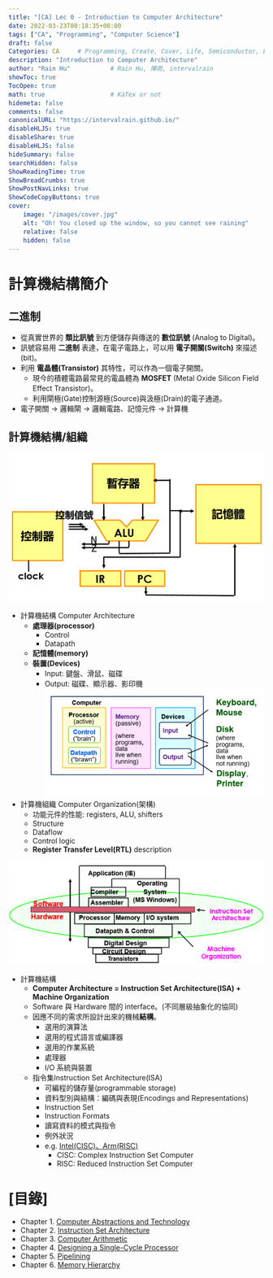 ```yaml
---
title: "[CA] Lec 0 - Introduction to Computer Architecture"
date: 2022-03-23T00:18:35+08:00
tags: ["CA", "Programming", "Computer Science"]
draft: false
Categories: CA     # Programming, Create, Cover, Life, Semiconductor, Leetcode, Logic Design, Daily, Operating System, CS50, CA
description: "Introduction to Computer Architecture"                     
author: "Rain Hu"           # Rain Hu, 陣雨, intervalrain
showToc: true
TocOpen: true
math: true                  # KaTex or not
hidemeta: false
comments: false
canonicalURL: "https://intervalrain.github.io/"
disableHLJS: true
disableShare: true
disableHLJS: false
hideSummary: false
searchHidden: false
ShowReadingTime: true
ShowBreadCrumbs: true
ShowPostNavLinks: true
ShowCodeCopyButtons: true
cover:
    image: "/images/cover.jpg"
    alt: "Oh! You closed up the window, so you cannot see raining"
    relative: false
    hidden: false
---
```

# 計算機結構簡介
## 二進制
+ 從真實世界的 **類比訊號** 到方便儲存與傳送的 **數位訊號** (Analog to Digital)。
+ 訊號容易用 **二進制** 表達，在電子電路上，可以用 **電子開關(Switch)** 來描述(bit)。
+ 利用 **電晶體(Transistor)** 其特性，可以作為一個電子開關。
    + 現今的積體電路最常見的電晶體為 **MOSFET** (Metal Oxide Silicon Field Effect Transistor)。
    + 利用閘極(Gate)控制源極(Source)與汲極(Drain)的電子通道。
+ 電子開關 → 邏輯閘 → 邏輯電路、記憶元件 → 計算機
## 計算機結構/組織
![architecture](/images/CA/Lec0/architecture.png)
+ 計算機結構 Computer Architecture
    + **處理器(processor)**
        + Control
        + Datapath
    + **記憶體(memory)**
    + **裝置(Devices)**
        + Input: 鍵盤、滑鼠、磁碟
        + Output: 磁碟、顯示器、影印機
![organization](/images/CA/Lec0/organization.png)
+ 計算機組織 Computer Organization(架構)
    + 功能元件的性能: registers, ALU, shifters
    + Structure
    + Dataflow
    + Control logic
    + **Register Transfer Level(RTL)** description

![arch](/images/CA/Lec0/arch.png)
+ 計算機結構
    + **Computer Architecture = Instruction Set Architecture(ISA) + Machine Organization**
    + Software 與 Hardware 間的 interface。(不同層級抽象化的協同)
    + 因應不同的需求所設計出來的機械**結構**。
        + 選用的演算法
        + 選用的程式語言或編譯器
        + 選用的作業系統
        + 處理器
        + I/O 系統與裝置
    + 指令集Instruction Set Architecture(ISA)
        + 可編程的儲存量(programmable storage)
        + 資料型別與結構：編碼與表現(Encodings and Representations)
        + Instruction Set
        + Instruction Formats
        + 讀寫資料的模式與指令
        + 例外狀況
        + e.g. [Intel(CISC)、Arm(RISC)](https://www.techbang.com/posts/10678-fully-understand-arm-processors-cisc-and-risc-are-what-history-structure-a-see-through-the-computer-96-issues-cover-story-the-king?msclkid=3b721fcfaac611ec864fb9dcb0668cc9)
            + CISC: Complex Instruction Set Computer
            + RISC: Reduced Instruction Set Computer

# [目錄]
+ Chapter 1. [Computer Abstractions and Technology](https://intervalrain.github.io/posts/ca/lec1)
+ Chapter 2. [Instruction Set Architecture](https://intervalrain.github.io/posts/ca/lec2)
+ Chapter 3. [Computer Arithmetic](https://intervalrain.github.io/posts/ca/lec3)
+ Chapter 4. [Designing a Single-Cycle Processor](https://intervalrain.github.io/posts/ca/lec4)
+ Chapter 5. [Pipelining](https://intervalrain.github.io/posts/ca/lec5)
+ Chapter 6. [Memory Hierarchy](https://intervalrain.github.io/posts/ca/lec6)